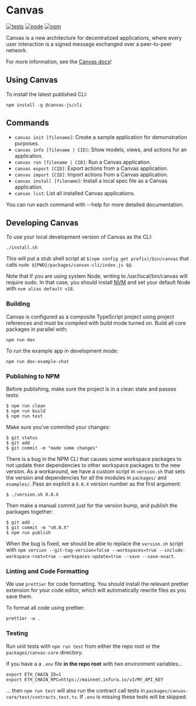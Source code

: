 # Canvas

[![tests](https://github.com/canvasxyz/canvas/actions/workflows/ci.yml/badge.svg)](https://github.com/canvasxyz/canvas/actions/workflows/ci.yml)
[![node](https://img.shields.io/node/v/@canvas-js/core.svg)](https://www.npmjs.com/package/@canvas-js/core)
[![npm](https://img.shields.io/npm/v/@canvas-js/core?color=33cd56&logo=npm)](https://www.npmjs.com/package/@canvas-js/core)

Canvas is a new architecture for decentralized applications, where
every user interaction is a signed message exchanged over a peer-to-peer network.

For more information, see the [Canvas docs](https://canvasxyz.github.io/canvas-docs/docs)!

## Using Canvas

To install the latest published CLI:

```
npm install -g @canvas-js/cli
```

## Commands

- `canvas init [filename]`: Create a sample application for demonstration purposes.
- `canvas info [filename | CID]`: Show models, views, and actions for an application.
- `canvas run [filename | CID]`: Run a Canvas application.
- `canvas export [CID]`: Export actions from a Canvas application.
- `canvas import [CID]`: Import actions from a Canvas application.
- `canvas install [filename]`: Install a local spec file as a Canvas application.
- `canvas list`: List all installed Canvas applications.

You can run each command with --help for more detailed documentation.

## Developing Canvas

To use your local development version of Canvas as the CLI:

```
./install.sh
```

This will put a stub shell script at `$(npm config get prefix)/bin/canvas`
that calls `node ${PWD}/packages/canvas-cli/index.js $@`.

Note that if you are using system Node, writing to /usr/local/bin/canvas
will require sudo. In that case, you should install
[NVM](https://github.com/nvm-sh/nvm#installing-and-updating) and set your
default Node with `nvm alias default v18`.

### Building

Canvas is configured as a composite TypeScript project using project
references and must be compiled with build mode turned on. Build all
core packages in parallel with:

```
npm run dev
```

To run the example app in development mode:

```
npm run dev-example-chat
```

### Publishing to NPM

Before publishing, make sure the project is in a clean state and passes tests:

```
$ npm run clean
$ npm run build
$ npm run test
```

Make sure you've commited your changes:

```
$ git status
$ git add .
$ git commit -m "made some changes"
```

There is a bug in the NPM CLI that causes some workspace packages to not update their dependencies to other workspace packages to the new version. As a workaround, we have a custom script in `version.sh` that sets the version and dependencies for all the modules in `packages/` and `examples/`. Pass an explicit a `0.0.X` version number as the first argument:

```
$ ./version.sh 0.0.X
```

Then make a manual commit just for the version bump, and publish the packages together:

```
$ git add .
$ git commit -m "v0.0.X"
$ npm run publish
```

When the bug is fixed, we should be able to replace the `version.sh` script with `npm version --git-tag-version=false --workspaces=true --include-workspace-root=true --workspaces-update=true --save --save-exact`.

### Linting and Code Formatting

We use `prettier` for code formatting. You should install the relevant
prettier extension for your code editor, which will automatically
rewrite files as you save them.

To format all code using prettier:

```
prettier -w .
```

### Testing

Run unit tests with `npm run test` from either the repo root or the `packages/canvas-core` directory.

If you have a a `.env` file **in the repo root** with two environment variables...

```
export ETH_CHAIN_ID=1
export ETH_CHAIN_RPC=https://mainnet.infura.io/v3/MY_API_KEY
```

... then `npm run test` will also run the contract call tests in `packages/canvas-core/test/contracts.test.ts`. If `.env` is missing these tests will be skipped.
